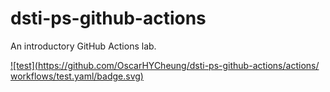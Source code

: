 # dsti-ps-github-actions
An introductory GitHub Actions lab.

[![test](https://github.com/OscarHYCheung/dsti-ps-github-actions/actions/
workflows/test.yaml/badge.svg)](https://github.com/OscarHYCheung/dsti-ps-github-actions/actions/workflows/test.yaml)
